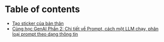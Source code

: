 # Table of contents

* [Tạo sticker của bản thân](README.md)
* [Cùng học GenAI Phần 2: Chi tiết về Prompt, cách một LLM chạy, phân loại prompt theo dạng thông tin](cung-hoc-genai-phan-2-chi-tiet-ve-prompt-cach-mot-llm-chay-phan-loai-prompt-theo-dang-thong-tin.md)
